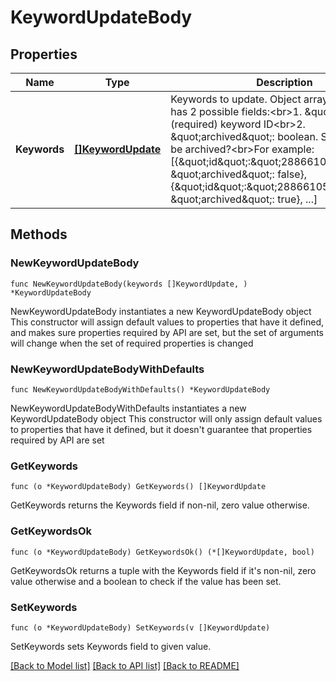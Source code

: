 # KeywordUpdateBody

## Properties

Name | Type | Description | Notes
------------ | ------------- | ------------- | -------------
**Keywords** | [**[]KeywordUpdate**](KeywordUpdate.md) | Keywords to update. Object array. Each object has 2 possible fields:&lt;br&gt;1. \&quot;id\&quot;: (required) keyword ID&lt;br&gt;2. \&quot;archived\&quot;: boolean. Should keyword be archived?&lt;br&gt;For example: [{\&quot;id\&quot;:\&quot;2886610576653\&quot;, \&quot;archived\&quot;: false}, {\&quot;id\&quot;:\&quot;2886610576654\&quot;,  \&quot;archived\&quot;: true}, ...] | 

## Methods

### NewKeywordUpdateBody

`func NewKeywordUpdateBody(keywords []KeywordUpdate, ) *KeywordUpdateBody`

NewKeywordUpdateBody instantiates a new KeywordUpdateBody object
This constructor will assign default values to properties that have it defined,
and makes sure properties required by API are set, but the set of arguments
will change when the set of required properties is changed

### NewKeywordUpdateBodyWithDefaults

`func NewKeywordUpdateBodyWithDefaults() *KeywordUpdateBody`

NewKeywordUpdateBodyWithDefaults instantiates a new KeywordUpdateBody object
This constructor will only assign default values to properties that have it defined,
but it doesn't guarantee that properties required by API are set

### GetKeywords

`func (o *KeywordUpdateBody) GetKeywords() []KeywordUpdate`

GetKeywords returns the Keywords field if non-nil, zero value otherwise.

### GetKeywordsOk

`func (o *KeywordUpdateBody) GetKeywordsOk() (*[]KeywordUpdate, bool)`

GetKeywordsOk returns a tuple with the Keywords field if it's non-nil, zero value otherwise
and a boolean to check if the value has been set.

### SetKeywords

`func (o *KeywordUpdateBody) SetKeywords(v []KeywordUpdate)`

SetKeywords sets Keywords field to given value.



[[Back to Model list]](../README.md#documentation-for-models) [[Back to API list]](../README.md#documentation-for-api-endpoints) [[Back to README]](../README.md)


